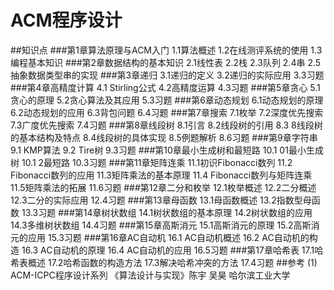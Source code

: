 # ACM程序设计
##知识点
###第1章算法原理与ACM入门
1.1算法概述
1.2在线测评系统的使用
1.3编程基本知识
###第2章数据结构的基本知识
2.1线性表
2.2栈
2.3队列
2.4串
2.5抽象数据类型串的实现
###第3章递归
3.1递归的定义
3.2递归的实际应用
3.3习题
###第4章高精度计算
4.1 Stirling公式
4.2高精度运算
4.3习题
###第5章贪心
5.1贪心的原理
5.2贪心算法及其应用
5.3习题
###第6章动态规划
6.1动态规划的原理
6.2动态规划的应用
6.3背包问题
6.4习题
###第7章搜索
7.1枚举
7.2深度优先搜索
7.3广度优先搜索
7.4习题
###第8章线段树
8.1引言
8.2线段树的引用
8.3 8线段树的基本结构及特点
8.4线段树的具体实现
8.5例题解析
8.6习题
###第9章字符串
9.1 KMP算法
9.2 Tire树
9.3习题
###第10章最小生成树和最短路
10.1 01最小生成树
10.1 2最短路
10.3习题
###第11章矩阵连乘
11.1初识Fibonacci数列
11.2 Fibonacci数列的应用
11.3矩阵乘法的基本原理
11.4 Fibonacci数列与矩阵连乘
11.5矩阵乘法的拓展
11.6习题
###第12章二分和枚举
12.1枚举概述
12.2二分概述
12.3二分的实际应用
12.4习题
###第13章母函数
13.1母函数概述
13.2指数型母函数
13.3习题
###第14章树状数组
14.1树状数组的基本原理
14.2树状数组的应用
14.3多维树状数组
14.4习题
###第15章高斯消元
15.1高斯消元的原理
15.2高斯消元的应用
15.3习题
###第16章AC自动机
16.1 AC自动机概述
16.2 AC自动机的构造
16.3 AC自动机的原理
16.4 AC自动机的应用
16.5习题
###第17章哈希表
17.1哈希表概述
17.2哈希函数的构造方法
17.3解决哈希冲突的方法
17.4习题
##参考
(1) ACM-ICPC程序设计系列 《算法设计与实现》陈宇 吴昊 哈尔滨工业大学

